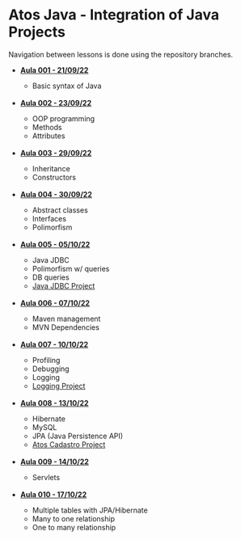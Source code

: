 # Atos Java - Integration of Java Projects

Navigation between lessons is done using the repository branches.

<ul>
  <li><b><a href="https://github.com/gxlpes/atos-java/tree/001_aula_210922">Aula 001 - 21/09/22</a></b></li>
  <ul>
    <li>Basic syntax of Java</li>
  </ul>
 <br/>
  <li><b><a href="https://github.com/gxlpes/atos-java/tree/002_aula_230922">Aula 002 - 23/09/22</a></b></li>
  <ul>
      <li>OOP programming</li>
      <li>Methods</li>
       <li>Attributes</li>
  </ul>
   <br/>
<li><b><a href="https://github.com/gxlpes/atos-java/tree/003_aula_290922">Aula 003 - 29/09/22</a></b></li>
  <ul>
    <li>Inheritance</li>
    <li>Constructors</li>
  </ul>
   <br/>

<li><b><a href="https://github.com/gxlpes/atos-java/tree/004_aula_300922">Aula 004 - 30/09/22</a></b></li>
  <ul>
    <li>Abstract classes</li>
    <li>Interfaces</li>
    <li>Polimorfism</li>
   </ul>
    <br/>

<li><b><a href="https://github.com/gxlpes/atos-java/tree/005_aula_051022">Aula 005 - 05/10/22</a></b></li>
  <ul>
    <li>Java JDBC</li>
    <li>Polimorfism w/ queries</li>
    <li>DB queries</li>
    <li><a href="https://github.com/gxlpes/atos-java/tree/006_aula_071022/demo">Java JDBC Project</a></li>
  </ul>
  <br/>
  
 <li><b><a href="https://github.com/gxlpes/atos-java/tree/006_aula_071022">Aula 006 - 07/10/22</a></b></li>
 <ul>
 <li>Maven management</li>
 <li>MVN Dependencies</li>
 </ul>

<br/>
 <li><b><a href="https://github.com/gxlpes/atos-java/tree/007_aula_101022">Aula 007 - 10/10/22</a></b></li>
 <ul>
 <li>Profiling</li>
 <li>Debugging</li>
 <li>Logging</li>
 <li><a href="https://github.com/gxlpes/atos-java/tree/007_aula_101022/logging3">Logging Project</a></li>
</ul>
<br/>
  
 <li><b><a href="https://github.com/gxlpes/atos-java/tree/008_aula_131022">Aula 008 - 13/10/22</a></b></li>
 <ul>
 <li>Hibernate</li>
 <li>MySQL</li>
 <li>JPA (Java Persistence API)</li>
  <li><a href="https://github.com/gxlpes/atos-java/tree/008_aula_131022/atos-cadastro">Atos Cadastro Project</a></li>
</ul>
  <br/>
  
    
 <li><b><a href="https://github.com/gxlpes/atos-java/tree/009_aula_141022/atos-cadastro">Aula 009 - 14/10/22</a></b></li>
 <ul>
 <li>Servlets</li>
</ul>
  <br/>
  
 <li><b><a href="https://github.com/gxlpes/atos-java/tree/010_aula_171022/atos-cadastro">Aula 010 - 17/10/22</a></b></li>
 <ul>
 <li>Multiple tables with JPA/Hibernate</li>
 <li>Many to one relationship</li>
 <li>One to many relationship</li>

</ul>
  <br/>
</ul>
